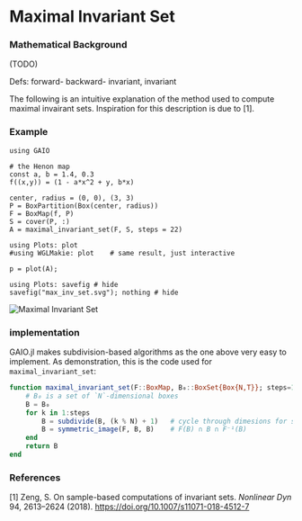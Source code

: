 # Maximal Invariant Set

### Mathematical Background

(TODO)

Defs: forward- backward- invariant, invariant

The following is an intuitive explanation of the method used to compute maximal invairant sets. Inspiration for this description is due to [1]. 

### Example

```@example 1
using GAIO

# the Henon map
const a, b = 1.4, 0.3
f((x,y)) = (1 - a*x^2 + y, b*x)

center, radius = (0, 0), (3, 3)
P = BoxPartition(Box(center, radius))
F = BoxMap(f, P)
S = cover(P, :)
A = maximal_invariant_set(F, S, steps = 22)

using Plots: plot
#using WGLMakie: plot    # same result, just interactive

p = plot(A);

using Plots: savefig # hide
savefig("max_inv_set.svg"); nothing # hide
```

![Maximal Invariant Set](max_inv_set.svg)

### implementation

GAIO.jl makes subdivision-based algorithms as the one above very easy to implement. As demonstration, this is the code used for `maximal_invariant_set`:

```julia
function maximal_invariant_set(F::BoxMap, B₀::BoxSet{Box{N,T}}; steps=12) where {N,T}
    # B₀ is a set of `N`-dimensional boxes
    B = B₀
    for k in 1:steps
        B = subdivide(B, (k % N) + 1)   # cycle through dimesions for subdivision
        B = symmetric_image(F, B, B)    # F(B) ∩ B ∩ F⁻¹(B)
    end
    return B
end
```

### References

[1] Zeng, S. On sample-based computations of invariant sets. _Nonlinear Dyn_ 94, 2613–2624 (2018). https://doi.org/10.1007/s11071-018-4512-7
